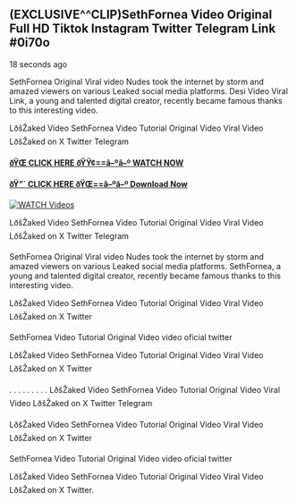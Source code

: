 ## (EXCLUSIVE^^CLIP)SethFornea Video Original Full HD Tiktok Instagram Twitter Telegram Link #0i70o

18 seconds ago

SethFornea Original Viral video Nudes took the internet by storm and amazed viewers on various Leaked social media platforms. Desi Video Viral Link, a young and talented digital creator, recently became famous thanks to this interesting video.

LðšŽaked Video SethFornea Video Tutorial Original Video Viral Video LðšŽaked on X Twitter Telegram

**[ðŸŒ CLICK HERE ðŸŸ¢==â–ºâ–º WATCH NOW](https://clips-mediaa.blogspot.com/2025/02/video-viral-download.html)**

**[ðŸ”´ CLICK HERE ðŸŒ==â–ºâ–º Download Now](https://clips-mediaa.blogspot.com/2025/02/video-viral-download.html)**

[![WATCH Videos](https://i.imgur.com/dJHk4Zq.gif)](https://clips-mediaa.blogspot.com/2025/02/video-viral-download.html)

LðšŽaked Video SethFornea Video Tutorial Original Video Viral Video LðšŽaked on X Twitter Telegram

SethFornea Original Viral video Nudes took the internet by storm and amazed viewers on various Leaked social media platforms. SethFornea, a young and talented digital creator, recently became famous thanks to this interesting video.

LðšŽaked Video SethFornea Video Tutorial Original Video Viral Video LðšŽaked on X Twitter

SethFornea Video Tutorial Original Video video oficial twitter

LðšŽaked Video SethFornea Video Tutorial Original Video Viral Video LðšŽaked on X Twitter

. . . . . . . . . LðšŽaked Video SethFornea Video Tutorial Original Video Viral Video LðšŽaked on X Twitter Telegram

LðšŽaked Video SethFornea Video Tutorial Original Video Viral Video LðšŽaked on X Twitter

SethFornea Video Tutorial Original Video video oficial twitter

LðšŽaked Video SethFornea Video Tutorial Original Video Viral Video LðšŽaked on X Twitter.